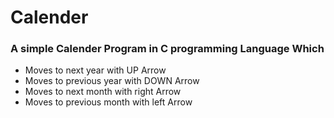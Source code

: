 # Calender
### A simple Calender Program in C programming Language Which
- Moves to next year with UP Arrow
- Moves to previous year with DOWN Arrow
- Moves to next month with right Arrow
- Moves to previous month with left Arrow